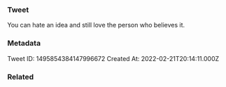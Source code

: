### Tweet
You can hate an idea and still love the person who believes it.

### Metadata
Tweet ID: 1495854384147996672
Created At: 2022-02-21T20:14:11.000Z

### Related

